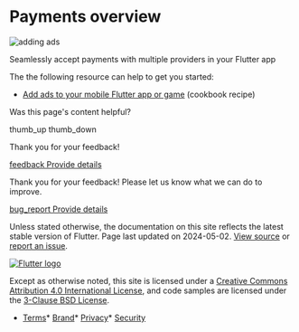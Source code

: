 Payments overview
=================

![adding ads](/assets/images/docs/add-payments.png)

Seamlessly accept payments with multiple providers in your Flutter app

The the following resource can help to get you started:

* [Add ads to your mobile Flutter app or game](/cookbook/plugins/google-mobile-ads) (cookbook recipe)

Was this page's content helpful?

thumb\_up thumb\_down

Thank you for your feedback!

 [feedback Provide details](https://github.com/flutter/website/issues/new?template=1_page_issue.yml&&page-url=https://docs.flutter.dev/resources/payments-overview/&page-source=https://github.com/flutter/website/tree/main/src/content/resources/payments-overview.md)

Thank you for your feedback! Please let us know what we can do to improve.

 [bug\_report Provide details](https://github.com/flutter/website/issues/new?template=1_page_issue.yml&&page-url=https://docs.flutter.dev/resources/payments-overview/&page-source=https://github.com/flutter/website/tree/main/src/content/resources/payments-overview.md)

Unless stated otherwise, the documentation on this site reflects the latest stable version of Flutter. Page last updated on 2024-05-02. [View source](https://github.com/flutter/website/tree/main/src/content/resources/payments-overview.md) or [report an issue](https://github.com/flutter/website/issues/new?template=1_page_issue.yml&&page-url=https://docs.flutter.dev/resources/payments-overview/&page-source=https://github.com/flutter/website/tree/main/src/content/resources/payments-overview.md "Report an issue with this page").

[![Flutter logo](/assets/images/branding/flutter/logo+text/horizontal/white.svg)](https://flutter.dev)

Except as otherwise noted, this site is licensed under a [Creative Commons Attribution 4.0 International License](https://creativecommons.org/licenses/by/4.0/), and code samples are licensed under the [3-Clause BSD License](https://opensource.org/licenses/BSD-3-Clause).

* [Terms](/tos "Terms of use")* [Brand](/brand "Brand usage guidelines")* [Privacy](https://policies.google.com/privacy "Privacy policy")* [Security](/security "Security philosophy and practices")

   